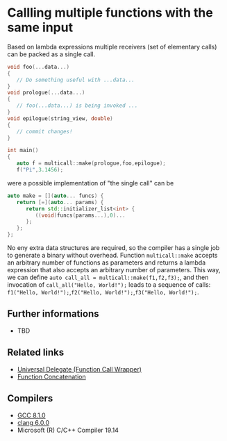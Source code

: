 # Callling multiple functions with the same input
Based on lambda expressions multiple receivers (set of elementary calls) can be packed as a single call.
```cpp
void foo(...data...)
{
   // Do something useful with ...data... 
}
void prologue(...data...)
{
   // foo(...data...) is being invoked ...
}
void epilogue(string_view, double)
{
   // commit changes!
}

int main()
{
   auto f = multicall::make(prologue,foo,epilogue);   
   f("Pi",3.1456);
```
were a possible implementation of "the single call" can be
```cpp
auto make = [](auto... funcs) {
   return [=](auto... params) {
      return std::initializer_list<int> {
         ((void)funcs(params...),0)...
      };
   };
};
```
No eny extra data structures are required, so the compiler has a single job to generate a binary without overhead.
Function `multicall::make` accepts an arbitrary number of functions as parameters and returns a lambda expression that also accepts an arbitrary number of parameters.
This way, we can define `auto call_all = multicall::make(f1,f2,f3);`, and then invocation of `call_all("Hello, World!");` leads to a sequence of calls: `f1("Hello, World!");`,`f2("Hello, World!");`,`f3("Hello, World!");`.  

## Further informations
* TBD

## Related links
* [Universal Delegate (Function Call Wrapper)](../../variadic/universal%20delegate/README.md#callfunctionargs)
* [Function Concatenation](../lambda_concat#function-concatenation-with-lambda-expression)


## Compilers
* [GCC 8.1.0](https://wandbox.org/)
* [clang 6.0.0](https://wandbox.org/)
* Microsoft (R) C/C++ Compiler 19.14 
